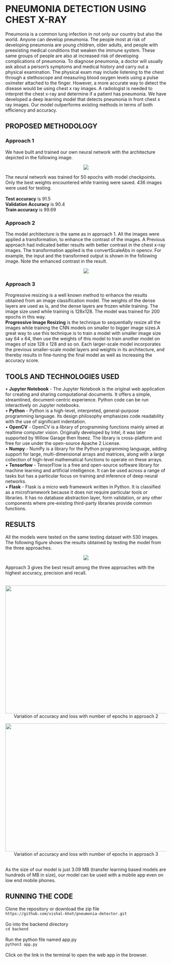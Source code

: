 # PNEUMONIA DETECTION USING CHEST X-RAY
Pneumonia is a common lung infection in not only our country but also the world. Anyone can develop pneumonia. The people most at risk of developing pneumonia are young  children, older adults, and people with preexisting medical conditions that weaken the immune system. These same groups of people are also at increased risk of developing complications of pneumonia. To diagnose pneumonia, a doctor will usually ask about a person’s symptoms and medical history and carry out a physical examination. The physical exam may include listening to the chest through a stethoscope and measuring blood oxygen levels using a pulse oximeter attached to the finger. However, a more accurate way to detect the disease would be using chest x ray images. A radiologist is needed to interpret the chest x-ray and determine if a patient has pneumonia. We have developed a deep learning model that detects pneumonia in front chest x ray images. Our model outperforms existing methods in terms of both efficiency and accuracy.

## PROPOSED METHODOLOGY

### Approach 1
We have built and trained our own neural network with the architecture depicted
in the following image.
<p align="center">
     <img src="https://user-images.githubusercontent.com/55139240/187025886-edc17aed-2626-4278-ae18-9088367a7a9f.png">
</p>
The neural network was trained for 50 epochs with model checkpoints.
Only the best weights encountered while training were saved.
436 images were used for testing.<br><br>
<b>Test accuracy</b> is 91.5<br>
<b>Validation Accuracy</b> is 90.4<br>
<b>Train accuracy</b> is 99.69<br>

### Approach 2
The model architecture is the same as in approach 1. All the images were applied a transformation, to enhance the contrast of the images. A Previous approach had indicated better results with better contrast in the chest x-ray images. The transformation applied is the convertScaleAbs in opencv. For example, the input and the transformed output is shown in the following image. Note the enhanced contrast in the result.
<p align="center">
     <img src="https://user-images.githubusercontent.com/55139240/187026080-ecf82cbc-33ed-47db-a6b3-3fe878f72b58.png">
</p>

### Approach 3
Progressive resizing is a well known method to enhance the results obtained from an image classification model. The weights of the dense layers are used as is, and the dense layers are frozen while training. The image size used while training is 128x128. The model was trained for 200 epochs in this way.<br>
**Progressive Image Resizing** is the technique to sequentially resize all the images while training the CNN models on smaller to bigger image sizes.A great way to use
this technique is to train a model with smaller image size say 64 x 64, then use the weights of this model to train another model on images of size 128 x 128 and so
on. Each larger-scale model incorporates the previous smaller-scale model layers and weights in its architecture, and thereby results in fine-tuning the final model
as well as increasing the accuracy score.

## TOOLS AND TECHNOLOGIES USED

• **Jupyter Notebook** - The Jupyter Notebook is the original web application for
creating and sharing computational documents. It offers a simple, streamlined,
document-centric experience. Python code can be run interactively on Jupyter
notebooks.<br>
• **Python** - Python is a high-level, interpreted, general-purpose programming
language. Its design philosophy emphasizes code readability with the use of
significant indentation.<br>
• **OpenCV** - OpenCV is a library of programming functions mainly aimed at realtime
computer vision. Originally developed by Intel, it was later supported
by Willow Garage then Itseez. The library is cross-platform and free for use
under the open-source Apache 2 License.<br>
• **Numpy** - NumPy is a library for the Python programming language, adding
support for large, multi-dimensional arrays and matrices, along with a large
collection of high-level mathematical functions to operate on these arrays.<br>
• **Tensorfow** - TensorFlow is a free and open-source software library for machine
learning and artificial intelligence. It can be used across a range of tasks but
has a particular focus on training and inference of deep neural networks.<br>
• **Flask** - Flask is a micro web framework written in Python. It
is classified as a microframework because it does not require particular tools
or libraries. It has no database abstraction layer, form validation, or any
other components where pre-existing third-party libraries provide common
functions.<br>

## RESULTS

All the models were tested on the same testing dataset with 530 images. The following figure shows the results obtained by testing the model from the three approaches.
<p align="center">
     <img src="https://user-images.githubusercontent.com/55139240/187026337-3234f522-b08b-41df-8cc5-1ff649be96a8.png">
</p>
Approach 3 gives the best result among the three approaches with the highest accuracy, precision and recall.<br><br>

<p align="center">
     <img src="https://user-images.githubusercontent.com/55139240/187026393-ec09647b-0c59-44f1-af9e-3eb99a342c2f.png" width="800" height="400"><br>
     Variation of accuracy and loss with number of epochs in approach 2<br>
</p>

<p align="center">
     <img src="https://user-images.githubusercontent.com/55139240/187026501-189f9e03-9353-4add-a6ef-769eda28f8f4.png" width="800" height="400"><br>
     Variation of accuracy and loss with number of epochs in approach 3<br>
</p>
<br>
As the size of our model is just 3.09 MB (transfer learning based models are hundreds of MB in size), our model can be used with a mobile app even on low end mobile phones.

## RUNNING THE CODE
Clone the repository or download the zip file <br>
```https://github.com/vishal-khot/pneumonia-detector.git```
<br><br>
Go into the backend directory<br>
```cd backend```
<br><br>
Run the python file named app.py<br>
```python3 app.py```
<br><br>
Click on the link in the terminal to open the web app in the browser.
